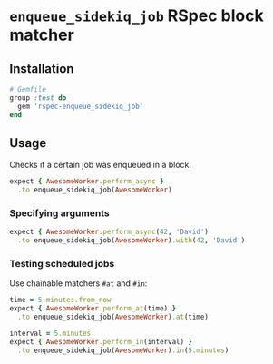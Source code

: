 # `enqueue_sidekiq_job` RSpec block matcher

## Installation

```ruby
# Gemfile
group :test do
  gem 'rspec-enqueue_sidekiq_job'
end
```

## Usage

Checks if a certain job was enqueued in a block.

```ruby
expect { AwesomeWorker.perform_async }
  .to enqueue_sidekiq_job(AwesomeWorker)
```

### Specifying arguments

```ruby
expect { AwesomeWorker.perform_async(42, 'David')
  .to enqueue_sidekiq_job(AwesomeWorker).with(42, 'David')
```

### Testing scheduled jobs

Use chainable matchers `#at` and `#in`:
```ruby
time = 5.minutes.from_now
expect { AwesomeWorker.perform_at(time) }
  .to enqueue_sidekiq_job(AwesomeWorker).at(time)
```
```ruby
interval = 5.minutes
expect { AwesomeWorker.perform_in(interval) }
  .to enqueue_sidekiq_job(AwesomeWorker).in(5.minutes)
```
